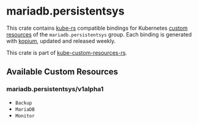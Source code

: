<!--
SPDX-FileCopyrightText: The kube-custom-resources-rs Authors
SPDX-License-Identifier: 0BSD
 -->

# mariadb.persistentsys

This crate contains [kube-rs](https://kube.rs/) compatible bindings for Kubernetes [custom resources](https://kubernetes.io/docs/tasks/extend-kubernetes/custom-resources/custom-resource-definitions/) of the `mariadb.persistentsys` group. Each binding is generated with [kopium](https://github.com/kube-rs/kopium), updated and released weekly.

This crate is part of [kube-custom-resources-rs](https://github.com/metio/kube-custom-resources-rs).

## Available Custom Resources

### mariadb.persistentsys/v1alpha1
- `Backup`
- `MariaDB`
- `Monitor`
